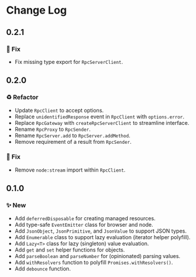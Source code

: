 <!--

## {version}

⚠️ Breaking change
✨ New
🐞 Fix
♻️ Refactor / Enhance / Update
⬆️ Upgrading

-->

# Change Log

## 0.2.1

### 🐞 Fix

- Fix missing type export for `RpcServerClient`.

## 0.2.0

### ♻️ Refactor

- Update `RpcClient` to accept options.
- Replace `unidentifiedResponse` event in `RpcClient` with `options.error`.
- Replace `RpcGateway` with `createRpcServerClient` to streamline interface.
- Rename `RpcProxy` to `RpcSender`.
- Rename `RpcServer.add` to `RpcServer.addMethod`.
- Remove requirement of a result from `RpcSender`.

### 🐞 Fix

- Remove `node:stream` import within `RpcClient`.

## 0.1.0

### ✨ New

- Add `deferredDisposable` for creating managed resources.
- Add type-safe `EventEmitter` class for browser and node.
- Add `JsonObject`, `JsonPrimitive`, and `JsonValue` to support JSON types.
- Add `Enumerable` class to support lazy evaluation (iterator helper polyfill).
- Add `Lazy<T>` class for lazy (singleton) value evaluation.
- Add `get` and `set` helper functions for objects.
- Add `parseBoolean` and `parseNumber` for (opinionated) parsing values.
- Add `withResolvers` function to polyfill `Promises.withResolvers()`.
- Add `debounce` function.
